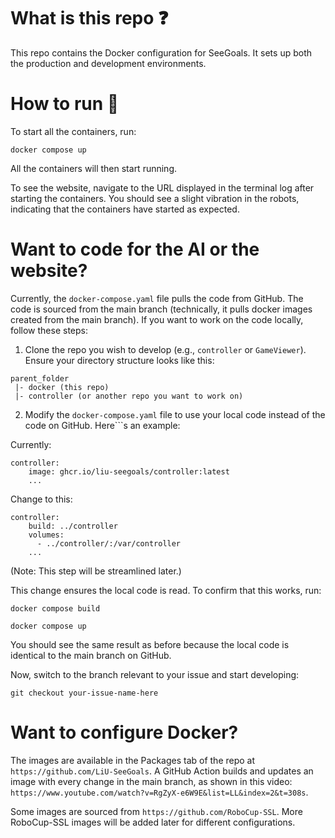 # What is this repo ❓

This repo contains the Docker configuration for SeeGoals. It sets up both the production and development environments.

# How to run 🚀

To start all the containers, run:

```
docker compose up
```

All the containers will then start running.

To see the website, navigate to the URL displayed in the terminal log after starting the containers. You should see a slight vibration in the robots, indicating that the containers have started as expected.

# Want to code for the AI or the website?

Currently, the ```docker-compose.yaml``` file pulls the code from GitHub. The code is sourced from the main branch (technically, it pulls docker images created from the main branch). If you want to work on the code locally, follow these steps:

1. Clone the repo you wish to develop (e.g., ```controller``` or ```GameViewer```). Ensure your directory structure looks like this:

```
parent_folder
 |- docker (this repo)
 |- controller (or another repo you want to work on)
```

2. Modify the ```docker-compose.yaml``` file to use your local code instead of the code on GitHub. Here```s an example:

Currently:
```
controller:
    image: ghcr.io/liu-seegoals/controller:latest
    ...
```

Change to this:
```
controller:
    build: ../controller 
    volumes:
      - ../controller/:/var/controller
    ...
```
(Note: This step will be streamlined later.)

This change ensures the local code is read. To confirm that this works, run:
```
docker compose build
```
```
docker compose up
```

You should see the same result as before because the local code is identical to the main branch on GitHub.

Now, switch to the branch relevant to your issue and start developing:
```
git checkout your-issue-name-here
```

# Want to configure Docker?

The images are available in the Packages tab of the repo at ```https://github.com/LiU-SeeGoals```. A GitHub Action builds and updates an image with every change in the main branch, as shown in this video: ```https://www.youtube.com/watch?v=RgZyX-e6W9E&list=LL&index=2&t=308s```.

Some images are sourced from ```https://github.com/RoboCup-SSL```. More RoboCup-SSL images will be added later for different configurations.
